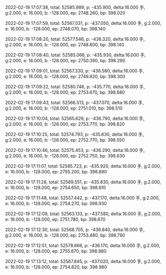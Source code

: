 2022-02-19 17:07:38, total: 52585.989, p: -435.900, delta:16.000 手, g:2.000, e: 16.000, b: -128.000, ep: 2748.260, bp: 398.020

2022-02-19 17:07:59, total: 52567.031, p: -437.050, delta:16.000 手, g:2.000, e: 16.000, b: -128.000, ep: 2748.070, bp: 398.140

2022-02-19 17:08:20, total: 52577.546, p: -436.320, delta:16.000 手, g:2.000, e: 16.000, b: -128.000, ep: 2748.800, bp: 398.140

2022-02-19 17:08:40, total: 52585.066, p: -435.930, delta:16.000 手, g:2.000, e: 16.000, b: -128.000, ep: 2750.390, bp: 398.290

2022-02-19 17:09:01, total: 52567.330, p: -436.580, delta:16.000 手, g:2.000, e: 16.000, b: -128.000, ep: 2749.820, bp: 398.300

2022-02-19 17:09:22, total: 52580.746, p: -435.770, delta:16.000 手, g:2.000, e: 16.000, b: -128.000, ep: 2753.670, bp: 398.680

2022-02-19 17:09:43, total: 52566.513, p: -437.070, delta:16.000 手, g:2.000, e: 16.000, b: -128.000, ep: 2751.010, bp: 398.510

2022-02-19 17:10:04, total: 52565.629, p: -436.790, delta:16.000 手, g:2.000, e: 16.000, b: -128.000, ep: 2753.770, bp: 398.820

2022-02-19 17:10:25, total: 52574.793, p: -435.630, delta:16.000 手, g:2.000, e: 16.000, b: -128.000, ep: 2752.770, bp: 398.550

2022-02-19 17:10:46, total: 52575.453, p: -436.290, delta:16.000 手, g:2.000, e: 16.000, b: -128.000, ep: 2752.750, bp: 398.630

2022-02-19 17:11:07, total: 52585.723, p: -435.920, delta:16.000 手, g:2.000, e: 16.000, b: -128.000, ep: 2755.200, bp: 398.890

2022-02-19 17:11:28, total: 52589.551, p: -435.830, delta:16.000 手, g:2.000, e: 16.000, b: -128.000, ep: 2754.650, bp: 398.810

2022-02-19 17:11:48, total: 52557.442, p: -437.170, delta:16.000 手, g:2.000, e: 16.000, b: -128.000, ep: 2754.270, bp: 398.930

2022-02-19 17:12:09, total: 52563.133, p: -437.580, delta:16.000 手, g:2.000, e: 16.000, b: -128.000, ep: 2751.780, bp: 398.670

2022-02-19 17:12:30, total: 52568.705, p: -436.840, delta:16.000 手, g:2.000, e: 16.000, b: -128.000, ep: 2753.480, bp: 398.790

2022-02-19 17:12:51, total: 52578.666, p: -436.170, delta:16.000 手, g:2.000, e: 16.000, b: -128.000, ep: 2755.670, bp: 398.980

2022-02-19 17:13:12, total: 52567.845, p: -437.020, delta:16.000 手, g:2.000, e: 16.000, b: -128.000, ep: 2754.820, bp: 398.980